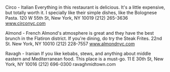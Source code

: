 Circo - Italian
Everything in this restaurant is delicious. It's a little expensive, but totally worth it. I specially like their simple dishes, like the Bolognese Pasta.
120 W 55th St, New York, NY 10019
(212) 265-3636
www.circonyc.com

Almond - French
Almond's atmosphere is great and they have the best brunch in the Flatiron district. If you're dining, do try the Steak Frites.
22nd St. New York, NY 10010 
(212) 228-7557
www.almondnyc.com

Ravagh - Iranian
If you like kebabs, stews, and anything about middle eastern and Mediterranean food. This place is a must-go.
11 E 30th St, New York, NY 10016
(212) 696-0300
ravaghmidtown.com

